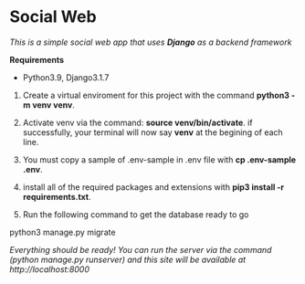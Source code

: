 # Social Web

*This is a simple social web app that uses **Django** as a backend framework*


**Requirements**

+ Python3.9, Django3.1.7

1. Create a virtual enviroment for this project with the command **python3 -m venv venv**.

2. Activate venv via the command: __source venv/bin/activate__. if successfully,
 your terminal will now say **venv** at the begining of each line.
3. You must copy a sample of .env-sample in .env file with **cp .env-sample .env**.

3. install all of the required packages and extensions with **pip3 install -r requirements.txt**.

4. Run the following command to get the database ready to go

 python3 manage.py migrate


*Everything should be ready! You can run the server via the command (python manage.py runserver) and this site will be available at http://localhost:8000*
